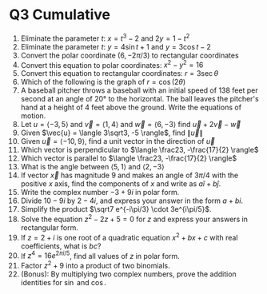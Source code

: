 # Q3 Cumulative
1. Eliminate the parameter $t$: $x=t^3-2$ and $2y=1-t^2$
2. Eliminate the parameter $t$: $y = 4 \sin t + 1$ and $y = 3 \cos t - 2$
3. Convert the polar coordinate  $(6,-2\pi/3)$ to rectangular coordinates
4. Convert this equation to polar coordinates: $x^2-y^2 = 16$
5. Convert this equation to rectangular coordinates: $r = 3 \sec \theta$
6. Which of the following is the graph of $r = \cos(2\theta)$
7. A baseball pitcher throws a baseball with an initial speed of 138
feet per second at an angle of 20° to the horizontal. The ball leaves
the pitcher's hand at a height of 4 feet above the ground. Write the equations of motion.
8. Let $u = \langle -3,5 \rangle$ and $\vec{v} = \langle 1, 4 \rangle$ and $\vec{w} = \langle 6, -3 \rangle$ find $\vec{u} + 2\vec{v} - \vec{w}$
9.  Given $\vec{u} = \langle 3\sqrt3, -5 \rangle$, find $\| \vec{u} \|$
10.  Given $\vec{u} = \langle -10 , 9 \rangle$, find a unit vector in the direction of $\vec{u}$
11.  Which vector is perpendicular to $\langle \frac23, -\frac{17}{2} \rangle$
12.  Which vector is parallel to $\langle \frac23, -\frac{17}{2} \rangle$
13.  What is the angle between $\langle 5, 1 \rangle$ and $\langle 2, -3 \rangle$
14.  If vector $\vec{x}$ has magnitude 9 and makes an angle of $3\pi/4$ with the positive $x$ axis, find the components of $x$ and write as $a\hat{i} + b\hat{j}$.
15.   Write the complex number $-3 + 9i$ in polar form.
16.   Divide $10 - 9i$ by $2 - 4i$, and express your answer in the form $a + bi$.
17.   Simplify the product $\sqrt7 e^{-i\pi/3} \cdot 3e^{i\pi/5}$.
18.    Solve the equation $z^2 - 2z + 5 = 0$ for $z$ and express your answers in rectangular form.
19.    If $z = 2+i$ is one root of a quadratic equation $x^2 + bx + c$ with real coefficients, what is $bc$?
20.    If $z^4 = 16e^{2\pi i / 5}$, find all values of $z$ in polar form.
21.    Factor $z^2 + 9$ into a product of two binomials.
22.    (Bonus): By multiplying two complex numbers, prove the addition identities for $\sin$ and $\cos$.